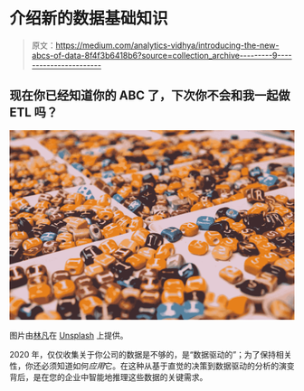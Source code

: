 # 介绍新的数据基础知识

> 原文：<https://medium.com/analytics-vidhya/introducing-the-new-abcs-of-data-8f4f3b6418b6?source=collection_archive---------9----------------------->

## 现在你已经知道你的 ABC 了，下次你不会和我一起做 ETL 吗？

![](img/0ed2fb227ba3cf149ff6865ef561c9b5.png)

图片由[林凡](https://unsplash.com/photos/yUOLdcAdVpg)在 [Unsplash](http://unsplash.com) 上提供。

2020 年，仅仅收集关于你公司的数据是不够的，是“数据驱动的”；为了保持相关性，你还必须知道如何*应用*它。在这种从基于直觉的决策到数据驱动的分析的演变背后，是在您的企业中智能地推理这些数据的关键需求。